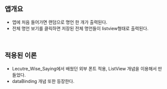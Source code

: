 

## 앱개요

- 앱에 처음 들어가면 랜덤으로 명언 한 개가 출력된다.
- 전체 명언 보기를 클릭하면 저장된 전체 명언들이 listview형태로 출력된다.


</br>

## 적용된 이론

- Lecutre_Wise_Saying에서 배웠던 
외부 폰트 적용, ListView 개념을 이용해서 만들었다.
- dataBinding 개념 또한 등장한다.
